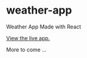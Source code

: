 # weather-app
Weather App Made with React

[View the live app.](https://2q5um5-5173.csb.app/)

More to come ...
